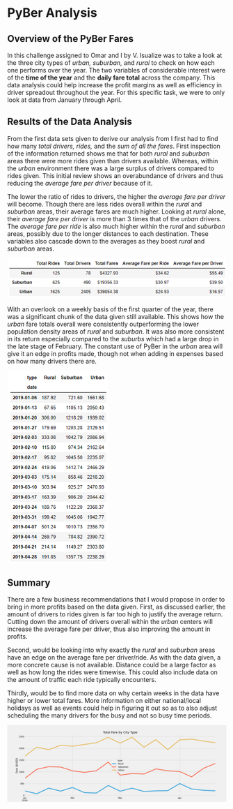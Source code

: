 # PyBer Analysis

## Overview of the PyBer Fares
In this challenge assigned to Omar and I by V. Isualize was to take a look at the three city types of *urban, suburban,* and *rural* to check on how each one performs over the year. The two variables of considerable interest were of the __time of the year__ and the __daily fare total__ across the company. This data analysis could help increase the profit margins as well as efficiency in driver spreadout throughout the year. For this specific task, we were to only look at data from January through April.


## Results of the Data Analysis
From the first data sets given to derive our analysis from I first had to find how many *total drivers, rides,* and the *sum of all the fares*. First inspection of the information returned shows me that for both *rural* and *suburban* areas there were more rides given than drivers available. Whereas, within the *urban* environment there was a large surplus of drivers compared to rides given. This initial review shows an overabundance of drivers and thus reducing the *average fare per driver* because of it.

The lower the ratio of rides to drivers, the higher the *average fare per driver* will become. Though there are less rides overall within the *rural* and *suburban* areas, their average fares are much higher. Looking at *rural* alone, their *average fare per driver* is more than 3 times that of the *urban* drivers. The *average fare per ride* is also much higher within the *rural* and *suburban* areas, possibly due to the longer distances to each destination. These variables also cascade down to the averages as they boost *rural* and *suburban* areas.

![Overview of Initial Data](Write-Up_Resources/d1step8.png)

With an overlook on a weekly basis of the first quarter of the year, there was a significant chunk of the data given still available. This shows how the *urban* fare totals overall were consistently outperforming the lower population density areas of *rural* and *suburban*. It was also more consistent in its return especially compared to the *suburbs* which had a large drop in the late stage of February. The constant use of PyBer in the *urban* area will give it an edge in profits made, though not when adding in expenses based on how many drivers there are. 

![Weekly Review of Fares](Write-Up_Resources/d2step8.png)

## Summary
There are a few business recommendations that I would propose in order to bring in more profits based on the data given. 
First, as discussed earlier, the amount of drivers to rides given is far too high to justify the average return. Cutting down the amount of drivers overall within the *urban* centers will increase the average fare per driver, thus also improving the amount in profits.

Second, would be looking into why exactly the *rural* and *suburban* areas have an edge on the average fare per driver/ride. As with the data given, a more concrete cause is not available. Distance could be a large factor as well as how long the rides were timewise. This could also include data on the amount of traffic each ride typically encounters.

Thirdly, would be to find more data on why certain weeks in the data have higher or lower total fares. More information on either national/local holidays as well as events could help in figuring it out so as to also adjust scheduling the many drivers for the busy and not so busy time periods.

![Final Graph](analysis/TotalFareByCityType.png)
